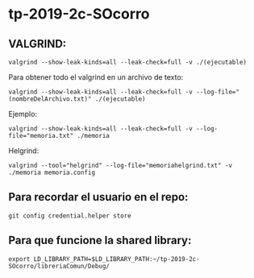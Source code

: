 # tp-2019-2c-SOcorro

## VALGRIND:

    valgrind --show-leak-kinds=all --leak-check=full -v ./(ejecutable)
  
  Para obtener todo el valgrind en un archivo de texto:
  
    valgrind --show-leak-kinds=all --leak-check=full -v --log-file="(nombreDelArchivo.txt)" ./(ejecutable)
  
  Ejemplo:
  
    valgrind --show-leak-kinds=all --leak-check=full -v --log-file="memoria.txt" ./memoria

  Helgrind:
  
    valgrind --tool="helgrind" --log-file="memoriahelgrind.txt" -v ./memoria memoria.config


## Para recordar el usuario en el repo:

    git config credential.helper store

## Para que funcione la shared library:

    export LD_LIBRARY_PATH=$LD_LIBRARY_PATH:~/tp-2019-2c-SOcorro/libreriaComun/Debug/
